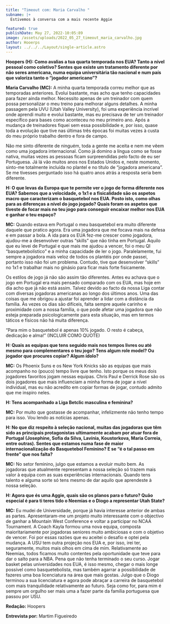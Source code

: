 ```yaml
---
title: "Timeout com: Maria Carvalho "
subname: |+
  Estivemos à conversa com a mais recente Aggie  

featured: true
publishDate: May 27, 2022-10:05:89
image: /assets/uploads/2022_05_27_timeout_maria_carvalho.jpg
author: Hooerps
layout: ../../../Layout/single-article.astro
---
```

**Hoopers (H): Como avalias a tua quarta temporada nos EUA? Tanto a nível pessoal como coletivo? Sentes que existe um tratamento diferente por não seres americana, numa equipa universitária tão nacional e num país que valoriza tanto o “jogador americano”?**

**Maria Carvalho (MC):** A minha quarta temporada correu melhor que as temporadas anteriores. Evolui bastante, mas acho que tenho capacidades para fazer ainda melhor. Necessito apenas de um treinador com quem possa personalizar o meu treino para melhorar alguns detalhes. A minha passagem pela UVU (Utah Valley University), foi uma experiência incrível onde aprendi muito e evolui bastante, mas eu precisava de ter um treinador específico para bases como aconteceu no meu primeiro ano. Após a mudança de treinadores fiquei sem essa possibilidade e, por isso, quase toda a evolução que tive nas últimas três épocas foi muitas vezes à custa do meu próprio trabalho dentro e fora de campo. 

Não me sinto diferente de ninguém, toda a gente me aceita e nem me vêem como uma jogadora internacional. Como já domino a língua como se fosse nativa, muitas vezes as pessoas ficam surpreendidas pelo facto de eu ser Portuguesa. Já lá vão muitos anos nos Estados Unidos e, neste momento, sinto-me totalmente incluída no plantel e no título de “jogadora americana”. Se me tivesses perguntado isso há quatro anos atrás a resposta seria bem diferente.

**H: O que levas da Europa que te permite ver o jogo de forma diferente nos EUA? Sabemos que a velocidade, o 1x1 e a fisicalidade são os aspetos macro que caracterizam o basquetebol nos EUA. Posto isto, como olhas para as diferenças a nível do jogo jogado? Quais foram os aspetos que tiveste de focar mais no teu jogo para conseguir encaixar melhor nos EUA e ganhar o teu espaço?**

**MC:** ​Quando estava em Portugal o meu basquetebol era muito diferente daquele que pratico agora. Era uma jogadora que me focava mais na defesa e em passar a bola. A ida para os EUA fez-me crescer como jogadora, ajudou-me a desenvolver outras “skills” que não tinha em Portugal. Aquilo que eu levei de Portugal e que mais me ajudou a vencer, foi o meu QI “basquetebolístico” e a minha capacidade de ler o jogo. Paralelamente, fui sempre a jogadora mais veloz de todos os plantéis por onde passei, portanto isso não foi um problema. Contudo, tive que desenvolver “skills” no 1x1 e trabalhar mais no ginásio para ficar mais forte fisicamente.

Os estilos de jogo já não são assim tão diferentes. Antes eu achava que o jogo em Portugal era mais pensado comparado com os EUA, mas hoje em dia acho que já não está assim. Talvez devido ao facto da nossa Liga contar com diversas jogadoras americanas ao longo dos últimos anos. Uma das coisas que me obrigou a ajustar foi aprender a lidar com a distância da família. Às vezes os dias são difíceis, falta sempre aquele carinho e proximidade com a nossa família, o que pode afetar uma jogadora que não esteja preparada psicologicamente para esta situação, mas em termos táticos e físicos não há muita diferença.

“Para mim o basquetebol é apenas 10% jogado. O resto é cabeça, dedicação e alma!”
(INCLUIR COMO QUOTE)

**H: Quais as equipas que tens seguido mais nos tempos livres ou até mesmo para complementares o teu jogo? Tens algum role model? Ou jogador que procures copiar? Algum ídolo?**

**MC:** Os ​Phoenix Suns e os New York Knicks são as equipas que mais acompanho no (pouco) tempo livre que tenho. Isto porque os meus dois jogadores favoritos jogam nessas equipas. Chris Paul e Derrick Rose são os dois jogadores que mais influenciam a minha forma de jogar a nível individual, mas eu não acredito em copiar formas de jogar, contudo admito que me inspiro neles.

**H: Tens acompanhado a Liga Betclic masculina e feminina?**

**MC:** Por muito que gostasse de acompanhar, infelizmente não tenho tempo para isso. Vou lendo as notícias apenas.

**H: No que diz respeito à seleção nacional, muitas das jogadoras que têm sido as principais protagonistas ultimamente acabam por atuar fora de Portugal (Josephine, Sofia da Silva, Lavínia, Koustorkova, Maria Correia, entre outras). Sentes que estamos numa fase de maior internacionalização do Basquetebol Feminino? E se “é o tal passo em frente” que nos falta?**

**MC:** No setor feminino, julgo que estamos a evoluir muito bem. As jogadoras que atualmente representam a nossa seleção só trazem mais valor à equipa com as suas experiências internacionais. Quando tens talento e alguma sorte só tens mesmo de dar aquilo que aprendeste à nossa seleção.

**H: Agora que és uma Aggie, quais são os planos para o futuro? Quão especial é para ti teres tido o Neemias e o Diogo a representar Utah State?**

**MC:** ​Eu mudei de Universidade, porque já havia interesse anterior de ambas as partes. Apresentaram-me um projeto muito interessante com o objectivo de ganhar a Mountain West Conference e voltar a participar no NCAA Tournament. A Coach Kayla formou uma nova equipa, composta maioritariamente por jogadoras seniores muito ambiciosas e com o objetivo de vencer. Foi por essas razões que eu aceitei o desafio e optei pela mudança.
A USU tem outra projeção nos EUA e, por isso, irei ter, seguramente, muitos mais olhos em cima de mim. Relativamente ao Neemias, todos ficamos muito contentes pela oportunidade que teve para dar o salto para a NBA. Pena que não tenha terminado o seu curso. Jogar basket pelas universidades nos EUA, é isso mesmo, chegar o mais longe possível como basquetebolista, mas também agarrar a possibilidade de fazeres uma boa licenciatura na área que mais gostas. Julgo que o Diogo terminou a sua licenciatura e agora pode abraçar a carreira de basquetebol com mais tranquilidade relativamente ao futuro. Seja como for, para mim é sempre um orgulho ser mais uma a fazer parte da família portuguesa que passou por USU.



**Redação:** Hoopers

**Entrevista por:** Martim Figueiredo 



<!--EndFragment-->